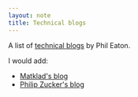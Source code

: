 ```yaml
---
layout: note
title: Technical blogs
---
```

A list of [technical blogs](https://lists.eatonphil.com/blogs.html) by Phil Eaton.

I would add:
- [Matklad's blog](https://matklad.github.io/)
- [Philip Zucker's blog](https://www.philipzucker.com/)
